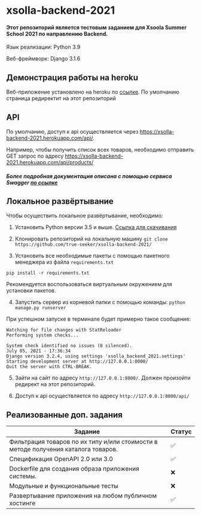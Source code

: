 
# xsolla-backend-2021
#### Этот репозиторий является тестовым заданием для Xsoola Summer School 2021 по направлению Backend.

Язык реализации: Python 3.9

Веб-фреймворк: Django 3.1.6

## Демонстрация работы на heroku

Веб-приложение установлено на heroku по [ссылке](https://xsolla-backend-2021.herokuapp.com/). По умолчанию  страница редиректит на этот репозиторий

## API

По умолчанию, доступ к api осуществляется через https://xsolla-backend-2021.herokuapp.com/api/.

Например, чтобы получить список всех товаров, необходимо отправить GET запрос по адресу https://xsolla-backend-2021.herokuapp.com/api/products/

##### Более подробная документация описана с помощью сервиса Swagger [по ссылке](https://app.swaggerhub.com/apis-docs/true-seeker/xsolla-backend-2021/)

## Локальное развёртывание


Чтобы осуществить локальное развёртывание, необходимо: 
1. Установить Python версии 3.5 и выше. [Ссылка для скачивания](https://www.python.org/)

   
2. Клонировать репозиторий на локальную машину
`git clone https://github.com/true-seeker/xsolla-backend-2021/`
   
   
3. Установить все необходимые пакеты с помощью пакетного менеджера из файла `requirements.txt`

`pip install -r requirements.txt`

Рекомендуется воспользоваться виртуальным окружением для установки пакетов.

4. Запустить сервер из корневой папки с помощью команды:
`python manage.py runserver`
   
При успешном запуске в терминале будет примерно такое сообщение:

```
Watching for file changes with StatReloader
Performing system checks...

System check identified no issues (0 silenced).
July 05, 2021 - 17:36:34
Django version 3.2.4, using settings 'xsolla_backend_2021.settings'
Starting development server at http://127.0.0.1:8000/
Quit the server with CTRL-BREAK.
```
5. Зайти на сайт по адресу `http://127.0.0.1:8000/`. Должен произойти редирект на этот репозиторий.


6. Доступ к api осуществляется по адресу `http://127.0.0.1:8000/api/`

## Реализованные доп. задания

| Задание | Статус |
| ------ | ------ |
| Фильтрация товаров по их типу и/или стоимости в методе получения каталога товаров. |✅|
| Спецификация OpenAPI 2.0 или 3.0 |✅| 
| Dockerfile для создания образа приложения системы.  |❌|
| Модульные и функциональные тесты |❌|
| Развертывание приложения на любом публичном хостинге |✅|
